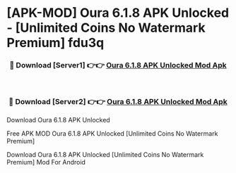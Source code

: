 # [APK-MOD] Oura 6.1.8 APK Unlocked - [Unlimited Coins No Watermark Premium] fdu3q



<div align="center">
<h3>🔴 Download [Server1] 👉👉 <a href="https://momento.my/?title=Oura_6.1.8_APK_Unlocked">Oura 6.1.8 APK Unlocked Mod Apk</a></h3><br>

<h3>🔴 Download [Server2] 👉👉 <a href="https://momento.my/?title=Oura_6.1.8_APK_Unlocked">Oura 6.1.8 APK Unlocked Mod Apk</a></h3>
</div>



Download Oura 6.1.8 APK Unlocked 

Free APK MOD Oura 6.1.8 APK Unlocked [Unlimited Coins No Watermark Premium]

Download Oura 6.1.8 APK Unlocked [Unlimited Coins No Watermark Premium] Mod For Android
